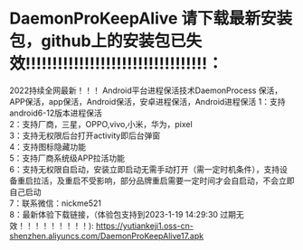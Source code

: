 # DaemonProKeepAlive   请下载最新安装包，github上的安装包已失效!!!!!!!!!!!!!!!!!!!!!!!!!!!!!!!!!!：  
2022持续全网最新！！！ Android平台进程保活技术DaemonProcess  保活，APP保活，app保活，Android保活，安卓进程保活，Android进程保活
1：支持android6-12版本进程保活  
2：支持厂商，三星，OPPO,vivo,小米，华为，pixel  
3：支持无权限后台打开activity即后台弹窗  
4：支持图标隐藏功能  
5：支持厂商系统级APP拉活功能    
6：支持无权限自启动，安装立即启动无需手动打开（需一定时机条件），支持设备重启拉活，及重启不受影响，部分品牌重启需要一定时间才会自启动，不会立即自己启动  
7：联系微信：nickme521  
8：最新体验下载链接，（体验包支持到2023-1-19 14:29:30 过期无效！！！！！！！！！): https://yutiankeji1.oss-cn-shenzhen.aliyuncs.com/DaemonProKeepAlive17.apk
